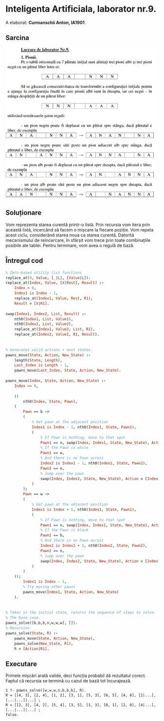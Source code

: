 # Inteligenta Artificiala, laborator nr.9.

A elaborat: **Curmanschii Anton, IA1901**.

## Sarcina

![](task.png)

## Soluționare

Vom reprezenta starea curentă printr-o listă. Prin recursia vom itera prin această listă, incercând să facem o mișcare la fiecare poziție. Vom repeta acest ciclu, considerând starea noua ca starea curentă. Datorită mecanismului de reincercare, în sfârșit vom trece prin toate combinațiile posibile ale tablei. Pentru terminare, vom avea o regulă de bază.

## Întregul cod

```prolog
% Zero-based utility list functions
replace_at(0, Value, [_|L], [Value|L]).
replace_at(Index, Value, [X|Rest], Result) :- 
    Index > 0, 
    Index1 is Index - 1, 
    replace_at(Index1, Value, Rest, R1),
    Result = [X|R1].

swap(Index1, Index2, List, Result) :- 
    nth0(Index1, List, Value1),
    nth0(Index2, List, Value2),
    replace_at(Index1, Value2, List, R1),
    replace_at(Index2, Value1, R1, Result).


% Generates valid actions + next states.
pawns_move(State, Action, New_State) :- 
    length(State, Length),
    Last_Index is Length - 1,
    pawns_move(Last_Index, State, Action, New_State).

pawns_move(Index, State, Action, New_State) :-
    Index >= 0,

    ((
        nth0(Index, State, Pawn),
    (
        Pawn == b -> 
        (
            % Get pawn at the adjacent position
            Index1 is Index - 1, nth0(Index1, State, Pawn1),
            (
                % If Pawn is nothing, move to that spot
                Pawn1 == n, swap(Index, Index1, State, New_State), Action = [Index, Index1];
                % If the Pawn is white
                Pawn1 == w,
                % And there is no Pawn across
                Index2 is Index1 - 1, nth0(Index2, State, Pawn2),
                Pawn2 == n,
                % Jump over the pawn
                swap(Index, Index2, State, New_State), Action = [Index, Index2]
            )
        );
        Pawn == w ->
        (
            % Get pawn at the adjacent position
            Index1 is Index + 1, nth0(Index1, State, Pawn1),
            (
                % If Pawn is nothing, move to that spot
                Pawn1 == n, swap(Index, Index1, State, New_State), Action = [Index, Index1];
                % If the Pawn is black
                Pawn1 == b,
                % And there is no Pawn across
                Index2 is Index1 + 1, nth0(Index2, State, Pawn2),
                Pawn2 == n,
                % Jump over the pawn
                swap(Index, Index2, State, New_State), Action = [Index, Index2]
            )
        )
    ));
        Index1 is Index - 1,
        % Try moving other pawns
        pawns_move(Index1, State, Action, New_State)
    ).
    

% Takes in the initial state, returns the sequence of steps to solve.
% The base case.
pawns_solve([b,b,b,n,w,w,w], []).
% Recursion.
pawns_solve(State, R) :- 
    pawns_move(State, Action, New_State), 
    pawns_solve(New_State, R1),
    R = [Action|R1].
```

## Executare

Primele mișcări arată valide, deci funcția probabil dă rezultatul corect. Faptul că recursia se termină cu cazul de bază tot încurajează.

```
1 ?- pawns_solve([w,w,w,n,b,b,b], R).
R = [[4, 3], [2, 4], [1, 2], [3, 1], [5, 3], [6, 5], [4, 6], [2|...], [...|...]|...] ;
R = [[2, 3], [4, 2], [5, 4], [3, 5], [1, 3], [0, 1], [2, 0], [4|...], [...|...]|...] ;
false.
```